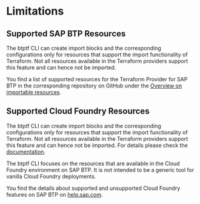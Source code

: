 # Limitations

## Supported SAP BTP Resources

The btptf CLI can create import blocks and the corresponding configurations only for resources that support the import functionality of Terraform. Not all resources available in the Terraform providers support this feature and can hence not be imported.

You find a list of supported resources for the Terraform Provider for SAP BTP in the corresponding repository on GitHub under the [Overview on importable resources](https://github.com/SAP/terraform-provider-btp/blob/main/guides/IMPORT.md).

## Supported Cloud Foundry Resources

The btptf CLI can create import blocks and the corresponding configurations only for resources that support the import functionality of Terraform. Not all resources available in the Terraform providers support this feature and can hence not be imported. For details please check the [documentation](https://registry.terraform.io/providers/cloudfoundry/cloudfoundry/latest).

The btptf CLI focuses on the resources that are available in the Cloud Foundry environment on SAP BTP. It is not intended to be a generic tool for vanilla Cloud Foundry deployments.

You find the details about supported and unsupported Cloud Foundry features on SAP BTP on [help.sap.com](https://help.sap.com/docs/btp/sap-business-technology-platform/cloud-foundry-environment#supported-and-unsupported-cloud-foundry-features).

